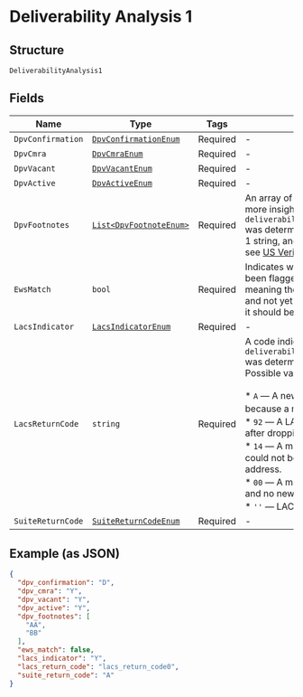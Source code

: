 
# Deliverability Analysis 1

## Structure

`DeliverabilityAnalysis1`

## Fields

| Name | Type | Tags | Description |
|  --- | --- | --- | --- |
| `DpvConfirmation` | [`DpvConfirmationEnum`](../../doc/models/dpv-confirmation-enum.md) | Required | - |
| `DpvCmra` | [`DpvCmraEnum`](../../doc/models/dpv-cmra-enum.md) | Required | - |
| `DpvVacant` | [`DpvVacantEnum`](../../doc/models/dpv-vacant-enum.md) | Required | - |
| `DpvActive` | [`DpvActiveEnum`](../../doc/models/dpv-active-enum.md) | Required | - |
| `DpvFootnotes` | [`List<DpvFootnoteEnum>`](../../doc/models/dpv-footnote-enum.md) | Required | An array of 2-character strings that gives more insight into how `deliverability_analysis[dpv_confirmation]` was determined. Will always include at least 1 string, and can include up to 3. For details, see [US Verification Details](#tag/US-Verification-Types). |
| `EwsMatch` | `bool` | Required | Indicates whether or not an address has been flagged in the <a href="https://docs.informatica.com/data-engineering/data-engineering-quality/10-4-0/address-validator-port-reference/postal-carrier-certification-data-ports/early-warning-system-return-code.html" target="_blank">Early Warning System</a>, meaning the address is under development and not yet ready to receive mail. However, it should become available in a few months. |
| `LacsIndicator` | [`LacsIndicatorEnum`](../../doc/models/lacs-indicator-enum.md) | Required | - |
| `LacsReturnCode` | `string` | Required | A code indicating how `deliverability_analysis[lacs_indicator]` was determined.<br>Possible values are:<br><br>* `A` — A new address was produced because a match was found in LACS<sup>Link</sup>.<br>* `92` — A LACS<sup>Link</sup> record was matched after dropping secondary information.<br>* `14` — A match was found in LACS<sup>Link</sup>, but could not be converted to a deliverable address.<br>* `00` — A match was not found in LACS<sup>Link</sup>, and no new address was produced.<br>* `''` — LACS<sup>Link</sup> was not attempted. |
| `SuiteReturnCode` | [`SuiteReturnCodeEnum`](../../doc/models/suite-return-code-enum.md) | Required | - |

## Example (as JSON)

```json
{
  "dpv_confirmation": "D",
  "dpv_cmra": "Y",
  "dpv_vacant": "Y",
  "dpv_active": "Y",
  "dpv_footnotes": [
    "AA",
    "BB"
  ],
  "ews_match": false,
  "lacs_indicator": "Y",
  "lacs_return_code": "lacs_return_code0",
  "suite_return_code": "A"
}
```


